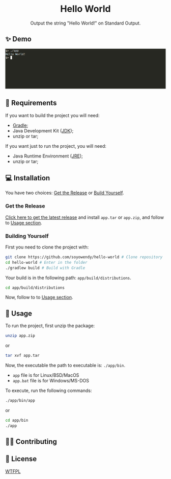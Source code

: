 <h1 align="center">Hello World</h1>

<p align="center">Output the string "Hello World!" on Standard Output.</p>

## :sparkles: Demo

![Terminal mostrando "Hello World!"](hello-world-demo.png)

## :memo: Requirements

If you want to build the project you will need:
- [Gradle](https://gradle.org/);
- Java Development Kit ([JDK](https://openjdk.org/));
- unzip or tar;

If you want just to run the project, you will need:
- Java Runtime Environment ([JRE](https://www.java.com/pt-BR/download/manual.jsp));
- unzip or tar;

## :computer: Installation

You have two choices: [Get the Release](#get-the-release) or [Build Yourself](#building-yourself).

### Get the Release

[Click here to get the latest release](https://github.com/soyowendy/hello-world/releases/latest) and install `app.tar` or `app.zip`, and follow to [Usage section](#rocket-usage).

### Building Yourself

First you need to clone the project with:

```bash
git clone https://github.com/soyowendy/hello-world # Clone repository
cd hello-world # Enter in the folder
./gradlew build # Build with Gradle
```

Your build is in the following path: `app/build/distributions`.

```bash
cd app/build/distributions
```

Now, follow to to [Usage section](#rocket-usage).


## :rocket: Usage

To run the project, first unzip the package:

```bash
unzip app.zip
```

or 

```bash
tar xvf app.tar
```

Now, the executable the path to executable is: `./app/bin`.

- `app` file is for Linux/BSD/MacOS
- `app.bat` file is for Windows/MS-DOS

To execute, run the following commands:

```bash
./app/bin/app
```

or

```bash
cd app/bin
./app
```

## :technologist: Contributing


## :scroll: License
[WTFPL](LICENSE)
